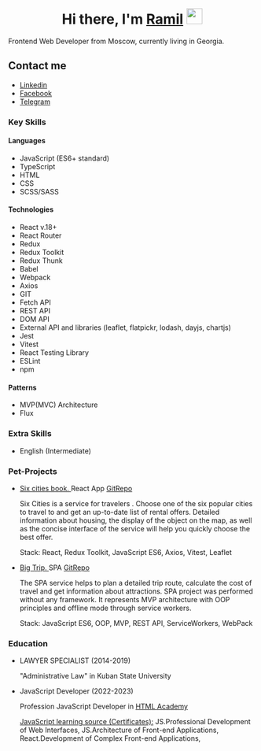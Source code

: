 <h1 align="center">Hi there, I'm <a href="https://www.linkedin.com/in/ramil-veliev/" target="_blank">Ramil</a> 
<img src="https://github.com/blackcater/blackcater/raw/main/images/Hi.gif" width="auto" height="32"/></h1>

<p>Frontend Web Developer from Moscow, currently living in Georgia.</p>

<h2>Contact me</h2>
<ul>
  <li><a href="https://www.linkedin.com/in/ramil-veliev/">Linkedin</a></li>
  <li><a href="https://www.facebook.com/profile.php?id=100087110756026">Facebook</a></li>
  <li><a href="https://t.me/ramiljs">Telegram</a></li>
</ul>

<h3>Key Skills</h3>

<h4>Languages</h4>
<ul>
  <li>JavaScript (ES6+ standard)</li>
  <li>TypeScript</li>
  <li>HTML</li>
  <li>CSS</li>
  <li>SCSS/SASS</li>
</ul>

<h4>Technologies</h4>
<ul>
  <li>React v.18+</li>
  <li>React Router</li>
  <li>Redux</li>
  <li>Redux Toolkit</li>
  <li>Redux Thunk</li>
  <li>Babel</li>
  <li>Webpack</li>
  <li>Axios</li>
  <li>GIT</li>
  <li>Fetch API</li>
  <li>REST API</li>
  <li>DOM API</li>
  <li>External API and libraries (leaflet, flatpickr, lodash, dayjs, chartjs)</li>
  <li>Jest</li>
  <li>Vitest</li>
  <li>React Testing Library</li>
  <li>ESLint</li>
  <li>npm</li>
</ul>

<h4>Patterns</h4>
<ul>
  <li>MVP(MVC) Architecture</li>
  <li>Flux</li>
</ul>

<h3>Extra Skills</h3>
<ul>
  <li>English (Intermediate)</li>
</ul>

<h3>Pet-Projects</h3>
<ul>
  
  <li><a href="https://six-cities-book.vercel.app/">Six cities book. </a>React App <a href="https://github.com/RamilJS/six-cities-book"> GitRepo </a>
    <p>Six Cities is a service for travelers . Choose one of the six popular cities to travel to and get an up-to-date list of rental offers. Detailed information about housing, the display of the object on the map, as well as the concise interface of the service will help you quickly choose the best offer.</p>
    <p>Stack: React, Redux Toolkit, JavaScript ES6, Axios, Vitest, Leaflet</p>
  </li>

  <li><a href="https://ramiljs.github.io/big-trip/">Big Trip. </a>SPA <a href="https://github.com/RamilJS/big-trip">GitRepo</a>
    <p>The SPA service helps to plan a detailed trip route, calculate the cost of travel and get information about attractions. SPA project was performed without any framework. It represents MVP architecture with OOP principles and offline mode through service workers.</p>
    <p>Stack: JavaScript ES6, OOP, MVP, REST API, ServiceWorkers, WebPack</p>
  </li>

  <!--<li><a href="https://ramiljs.github.io/kekstagram/#">Kekstagram. </a> App <a href="https://github.com/RamilJS/kekstagram">GitRepo</a>
    <p>Kekstagram is a social network for sharing photos. You can upload your photo, apply various filters on it and publish your photo.</p>
    <p>Stack: JavaScript ES6, WebPack, CSS3, HTML5</p>
  </li>-->
  
</ul>

<h3>Education</h3>
<ul>
  <li>LAWYER SPECIALIST (2014-2019)
    <p>"Administrative Law" in Kuban State University</p>
  </li>
  <li>
    JavaScript Developer (2022-2023) 
    <p>Profession JavaScript Developer in <a href="https://htmlacademy.ru/profile/ramil-veliev">HTML Academy</a></p>
    <p><a href="https://htmlacademy.ru/profile/ramil-veliev/certificates">JavaScript learning source (Certificates):</a> JS.Professional Development of Web Interfaces, JS.Architecture of Front-end Applications, React.Development of Complex Front-end Applications, </p>
  </li>
</ul>

